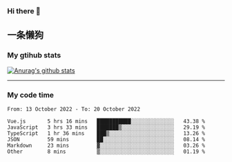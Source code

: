 ### Hi there 👋

## 一条懒狗
<!--
**kiss-me-quickly/kiss-me-quickly** is a ✨ _special_ ✨ repository because its `README.md` (this file) appears on your GitHub profile.

Here are some ideas to get you started:

- 🔭 I’m currently working on ...
- 🌱 I’m currently learning ...
- 👯 I’m looking to collaborate on ...
- 🤔 I’m looking for help with ...
- 💬 Ask me about ...
- 📫 How to reach me: ...
- 😄 Pronouns: ...
- ⚡ Fun fact: ...
-->


### My gtihub stats

[![Anurag's github stats](https://github-readme-stats.vercel.app/api?username=kiss-me-quickly)](https://github.com/anuraghazra/github-readme-stats)

***

### My code time

<!--START_SECTION:waka-->

```text
From: 13 October 2022 - To: 20 October 2022

Vue.js       5 hrs 16 mins   ███████████░░░░░░░░░░░░░░   43.38 %
JavaScript   3 hrs 33 mins   ███████▒░░░░░░░░░░░░░░░░░   29.19 %
TypeScript   1 hr 36 mins    ███▒░░░░░░░░░░░░░░░░░░░░░   13.26 %
JSON         59 mins         ██░░░░░░░░░░░░░░░░░░░░░░░   08.14 %
Markdown     23 mins         ▓░░░░░░░░░░░░░░░░░░░░░░░░   03.26 %
Other        8 mins          ▒░░░░░░░░░░░░░░░░░░░░░░░░   01.19 %
```

<!--END_SECTION:waka-->
